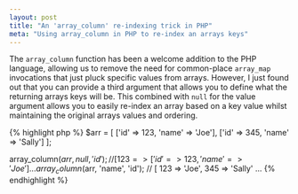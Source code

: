 ```yaml
---
layout: post
title: "An 'array_column' re-indexing trick in PHP"
meta: "Using array_column in PHP to re-index an arrays keys"
---
```


The `array_column` function has been a welcome addition to the PHP language, allowing us to remove the need for common-place `array_map` invocations that just pluck specific values from arrays.
However, I just found out that you can provide a third argument that allows you to define what the returning arrays keys will be.
This combined with `null` for the value argument allows you to easily re-index an array based on a key value whilst maintaining the original arrays values and ordering.
<!--more-->

{% highlight php %}
$arr = [
    ['id' => 123, 'name' => 'Joe'],
    ['id' => 345, 'name' => 'Sally']
];

array_column($arr, null, 'id'); // [ 123 => ['id' => 123, 'name' => 'Joe'] ...
array_column($arr, 'name', 'id'); // [ 123 => 'Joe', 345 => 'Sally' ...
{% endhighlight %}

